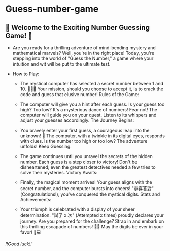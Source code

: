 # **Guess-number-game**
## 🎉 Welcome to the Exciting Number Guessing Game! 🎉

* Are you ready for a thrilling adventure of mind-bending mystery and mathematical marvels? Well, you're in the right place! Today, you're stepping into the world of "Guess the Number," a game where your intuition and wit will be put to the ultimate test.

* How to Play:

  * The mystical computer has selected a secret number between 1 and 10. 🧙‍♂️🔮
Your mission, should you choose to accept it, is to crack the code and guess that elusive number!
Rules of the Game:

  * The computer will give you a hint after each guess. Is your guess too high? Too low? It's a mysterious dance of numbers!
Fear not! The computer will guide you on your quest. Listen to its whispers and adjust your guesses accordingly.
The Journey Begins:

  * You bravely enter your first guess, a courageous leap into the unknown! 🚀
The computer, with a twinkle in its digital eyes, responds with clues. Is the number too high or too low? The adventure unfolds!
Keep Guessing:

  * The game continues until you unravel the secrets of the hidden number. Each guess is a step closer to victory!
Don't be disheartened; even the greatest detectives needed a few tries to solve their mysteries.
Victory Awaits:

  * Finally, the magical moment arrives! Your guess aligns with the secret number, and the computer bursts into cheers!
"恭喜答對" (Congratulations!), you've conquered the mystical digits.
Stats and Achievements:

  * Your triumph is celebrated with a display of your sheer determination. "試了 x 次" (Attempted x times) proudly declares your journey.
Are you prepared for the challenge? Strap in and embark on this thrilling escapade of numbers! 🚀✨ May the digits be ever in your favor! 🌟💻

*!!Good luck!!*
